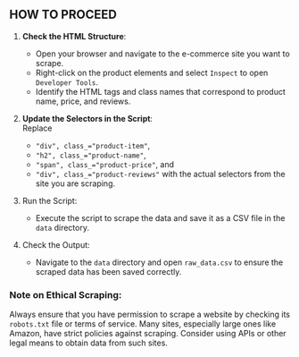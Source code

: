 ## HOW TO PROCEED

1. **Check the HTML Structure**:
   - Open your browser and navigate to the e-commerce site you want to scrape. 
   - Right-click on the product elements and select `Inspect` to open `Developer Tools`. 
   - Identify the HTML tags and class names that correspond to product name, price, and reviews.

2. **Update the Selectors in the Script**:
   <br>
   Replace
     - `"div", class_="product-item"`, 
     - `"h2", class_="product-name"`, 
     - `"span", class_="product-price"`, and 
     - `"div", class_="product-reviews"`
   with the actual selectors from the site you are scraping.
    
3. Run the Script:
   - Execute the script to scrape the data and save it as a CSV file in the `data` directory. 
   
4. Check the Output:
   - Navigate to the `data` directory and open `raw_data.csv` to ensure the scraped data has been saved correctly.
   
### Note on Ethical Scraping:
Always ensure that you have permission to scrape a website by checking its `robots.txt` file or terms of service. Many sites, especially large ones like Amazon, have strict policies against scraping. Consider using APIs or other legal means to obtain data from such sites.